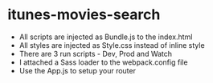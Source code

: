# itunes-movies-search
* All scripts are injected as Bundle.js to the index.html
* All styles are injected as Style.css instead of inline style
* There are 3 run scripts - Dev, Prod and Watch
* I attached a Sass loader to the webpack.config file
* Use the App.js to setup your router
